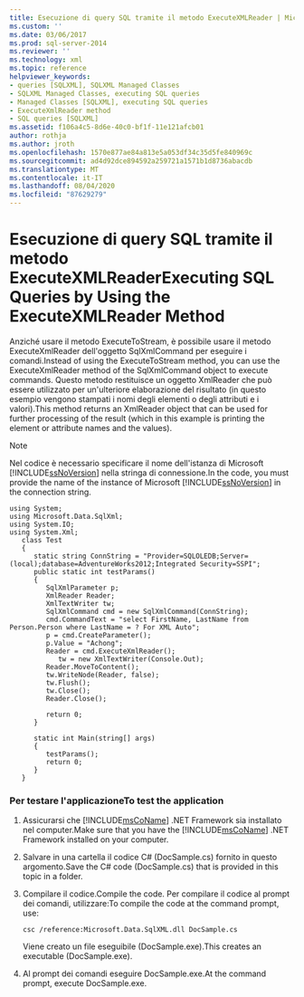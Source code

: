 ```yaml
---
title: Esecuzione di query SQL tramite il metodo ExecuteXMLReader | Microsoft Docs
ms.custom: ''
ms.date: 03/06/2017
ms.prod: sql-server-2014
ms.reviewer: ''
ms.technology: xml
ms.topic: reference
helpviewer_keywords:
- queries [SQLXML], SQLXML Managed Classes
- SQLXML Managed Classes, executing SQL queries
- Managed Classes [SQLXML], executing SQL queries
- ExecuteXmlReader method
- SQL queries [SQLXML]
ms.assetid: f106a4c5-8d6e-40c0-bf1f-11e121afcb01
author: rothja
ms.author: jroth
ms.openlocfilehash: 1570e877ae84a813e5a053df34c35d5fe840969c
ms.sourcegitcommit: ad4d92dce894592a259721a1571b1d8736abacdb
ms.translationtype: MT
ms.contentlocale: it-IT
ms.lasthandoff: 08/04/2020
ms.locfileid: "87629279"
---
```

# <a name="executing-sql-queries-by-using-the-executexmlreader-method"></a><span data-ttu-id="68dc5-102">Esecuzione di query SQL tramite il metodo ExecuteXMLReader</span><span class="sxs-lookup"><span data-stu-id="68dc5-102">Executing SQL Queries by Using the ExecuteXMLReader Method</span></span>
  <span data-ttu-id="68dc5-103">Anziché usare il metodo ExecuteToStream, è possibile usare il metodo ExecuteXmlReader dell'oggetto SqlXmlCommand per eseguire i comandi.</span><span class="sxs-lookup"><span data-stu-id="68dc5-103">Instead of using the ExecuteToStream method, you can use the ExecuteXmlReader method of the SqlXmlCommand object to execute commands.</span></span> <span data-ttu-id="68dc5-104">Questo metodo restituisce un oggetto XmlReader che può essere utilizzato per un'ulteriore elaborazione del risultato (in questo esempio vengono stampati i nomi degli elementi o degli attributi e i valori).</span><span class="sxs-lookup"><span data-stu-id="68dc5-104">This method returns an XmlReader object that can be used for further processing of the result (which in this example is printing the element or attribute names and the values).</span></span>  
  
> [!NOTE]  
>  <span data-ttu-id="68dc5-105">Nel codice è necessario specificare il nome dell'istanza di Microsoft [!INCLUDE[ssNoVersion](../../../includes/ssnoversion-md.md)] nella stringa di connessione.</span><span class="sxs-lookup"><span data-stu-id="68dc5-105">In the code, you must provide the name of the instance of Microsoft [!INCLUDE[ssNoVersion](../../../includes/ssnoversion-md.md)] in the connection string.</span></span>  
  
```  
using System;  
using Microsoft.Data.SqlXml;  
using System.IO;  
using System.Xml;  
   class Test  
   {  
      static string ConnString = "Provider=SQLOLEDB;Server=(local);database=AdventureWorks2012;Integrated Security=SSPI";  
      public static int testParams()  
      {  
         SqlXmlParameter p;  
         XmlReader Reader;  
         XmlTextWriter tw;  
         SqlXmlCommand cmd = new SqlXmlCommand(ConnString);  
         cmd.CommandText = "select FirstName, LastName from Person.Person where LastName = ? For XML Auto";  
         p = cmd.CreateParameter();  
         p.Value = "Achong";  
         Reader = cmd.ExecuteXmlReader();  
            tw = new XmlTextWriter(Console.Out);  
         Reader.MoveToContent();  
         tw.WriteNode(Reader, false);  
         tw.Flush();  
         tw.Close();  
         Reader.Close();  
  
         return 0;  
      }  
  
      static int Main(string[] args)  
      {  
         testParams();  
         return 0;  
      }  
   }  
```  
  
### <a name="to-test-the-application"></a><span data-ttu-id="68dc5-106">Per testare l'applicazione</span><span class="sxs-lookup"><span data-stu-id="68dc5-106">To test the application</span></span>  
  
1.  <span data-ttu-id="68dc5-107">Assicurarsi che [!INCLUDE[msCoName](../../../includes/msconame-md.md)] .NET Framework sia installato nel computer.</span><span class="sxs-lookup"><span data-stu-id="68dc5-107">Make sure that you have the [!INCLUDE[msCoName](../../../includes/msconame-md.md)] .NET Framework installed on your computer.</span></span>  
  
2.  <span data-ttu-id="68dc5-108">Salvare in una cartella il codice C# (DocSample.cs) fornito in questo argomento.</span><span class="sxs-lookup"><span data-stu-id="68dc5-108">Save the C# code (DocSample.cs) that is provided in this topic in a folder.</span></span>  
  
3.  <span data-ttu-id="68dc5-109">Compilare il codice.</span><span class="sxs-lookup"><span data-stu-id="68dc5-109">Compile the code.</span></span> <span data-ttu-id="68dc5-110">Per compilare il codice al prompt dei comandi, utilizzare:</span><span class="sxs-lookup"><span data-stu-id="68dc5-110">To compile the code at the command prompt, use:</span></span>  
  
    ```  
    csc /reference:Microsoft.Data.SqlXML.dll DocSample.cs  
    ```  
  
     <span data-ttu-id="68dc5-111">Viene creato un file eseguibile (DocSample.exe).</span><span class="sxs-lookup"><span data-stu-id="68dc5-111">This creates an executable (DocSample.exe).</span></span>  
  
4.  <span data-ttu-id="68dc5-112">Al prompt dei comandi eseguire DocSample.exe.</span><span class="sxs-lookup"><span data-stu-id="68dc5-112">At the command prompt, execute DocSample.exe.</span></span>  
  
  
